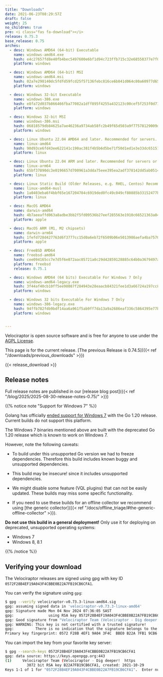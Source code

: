 ```yaml
---
title: "Downloads"
date: 2021-06-23T08:29:57Z
draft: false
weight: 25
no_children: true
pre: <i class="fas fa-download"></i>
release: 0.75.3
base_release: 0.75
arches:
  - desc: Windows AMD64 (64-bit) Executable
    name: windows-amd64.exe
    hash: e4c27657fd8e40fb4bec5497600e6bf1d94c723ffb715c32e68558377e7f0ee0
    platform: windows

  - desc: Windows AMD64 (64-bit) MSI
    name: windows-amd64.msi
    hash: 02a7e298140dc5fdfd59fcd25f57136febc816ce6b041d064c80a60977d6567b
    platform: windows

  - desc: Windows 32-bit Executable
    name: windows-386.exe
    hash: e8fa72d037b866466fba77082a1dff895f4255a432123c00cef5f253f0d71976
    platform: windows

  - desc: Windows 32-bit MSI
    name: windows-386.msi
    hash: 06818579db84625a7ae46236a9734ab58fc2b49f65d503a9f77578129009da94
    platform: windows

  - desc: Linux Ubuntu 22.04 AMD64 and later. Recommended for servers.
    name: linux-amd64
    hash: 90d93ce6fd43ee622141c190ac381f4b5b6d5be71f50d1ed1e3e33dc65151f49
    platform: linux

  - desc: Linux Ubuntu 22.04 ARM and later. Recommended for servers or containers.
    name: linux-arm64
    hash: 65bf37890dc3e0196657d700961a3dda75eee395ea2adf378142dd5ab051427f
    platform: linux

  - desc: Linux Static Build (Older Releases, e.g. RHEL, Centos) Recommended for clients.
    name: linux-amd64-musl
    hash: 1a0403eba6f4bbf65e167204704c6919ded0fc49c049cf80885b33152477b45e
    platform: linux

  - desc: MacOS AMD64
    name: darwin-amd64
    hash: 4b7aeeaffd063a8adbe3bb2f5fd09536b27eef285563e1910c66521363a048c6
    platform: apple

  - desc: MacOS ARM (M1, M2 chipsets)
    name: darwin-arm64
    hash: 1fefd728d427763d6f3777cc15d0a6eb72f6509b06e5013986aefa4ba7570d2e
    platform: apple

  - desc: FreeBSD AMD64
    name: freebsd-amd64
    hash: cee094165cc7e7d5f6e072aac05721a0c29d42859128885c64b0a3679497a5e7
    platform: freebsd
    release: 0.75.1

  - desc: Windows AMD64 (64 bits) Executable For Windows 7 Only
    name: windows-amd64-legacy.exe
    hash: 3f44af40cb10ff5ee98087f284943e28eaacb84321fee1d3a66724a197cc82ff
    platform: windows

  - desc: Windows 32 bits Executable For Windows 7 Only
    name: windows-386-legacy.exe
    hash: 94ffb782fdb9bdf14aa6a961f5ab9ff7da13a9a2686eaf336c5864395e77bd10
    platform: windows


---
```


Velociraptor is open source software and is free for anyone to use under the
[AGPL License](https://github.com/Velocidex/velociraptor?tab=License-1-ov-file#readme).

This page is for the current release. [The previous Release is 0.74.5]({{< ref "/downloads/previous_downloads" >}})

{{< release_download >}}

## Release notes

Full release notes are published in our [release blog post]({{< ref "/blog/2025/2025-08-30-release-notes-0.75/" >}})

{{% notice note "Support for Windows 7" %}}

Golang has officially [ended support for Windows
7](https://github.com/golang/go/issues/57003) with the Go 1.20
release. Current builds do not support this platform.

The Windows 7 binaries mentioned above are built with the deprecated
Go 1.20 release which is known to work on Windows 7.

However, note the following caveats:

* To build under this unsupported Go version we had to freeze
  dependencies. Therefore this build includes known buggy and
  unsupported dependencies.

* This build may be insecure! since it includes unsupported
  dependencies.

* We might disable some feature (VQL plugins) that can not be easily
  updated. These builds may miss some specific functionality.

* If you need to use these builds for an offline collector we
  recommend using [the generic collector]({{< ref "/docs/offline_triage/#the-generic-offline-collector" >}}).


**Do not use this build in a general deployment!** Only use it for
deploying on deprecated, unsupported operating systems:

* Windows 7
* Windows 8, 8.1

{{% /notice %}}


## Verifying your download

The Velociraptor releases are signed using gpg with key ID
`0572F28B4EF19A043F4CBBE0B22A7FB19CB6CFA1`.

You can verify the signature using `gpg`:

```sh
$ gpg --verify velociraptor-v0.73.3-linux-amd64.sig
gpg: assuming signed data in 'velociraptor-v0.73.3-linux-amd64'
gpg: Signature made Mon 04 Nov 2024 07:36:05 SAST
gpg:                using RSA key 0572F28B4EF19A043F4CBBE0B22A7FB19CB6CFA1
gpg: Good signature from "Velociraptor Team (Velociraptor - Dig deeper!  https://docs.velociraptor.app/) <support@velocidex.com>" [unknown]
gpg: WARNING: This key is not certified with a trusted signature!
gpg:          There is no indication that the signature belongs to the owner.
Primary key fingerprint: 0572 F28B 4EF1 9A04 3F4C  BBE0 B22A 7FB1 9CB6 CFA1

```

You can import the key from your favorite key server:

```sh
$ gpg --search-keys 0572F28B4EF19A043F4CBBE0B22A7FB19CB6CFA1
gpg: data source: https://keys.openpgp.org:443
(1)     Velociraptor Team (Velociraptor - Dig deeper!  https
          3072 bit RSA key B22A7FB19CB6CFA1, created: 2021-10-29
Keys 1-1 of 1 for "0572F28B4EF19A043F4CBBE0B22A7FB19CB6CFA1".  Enter number(s), N)ext, or Q)uit >
```
